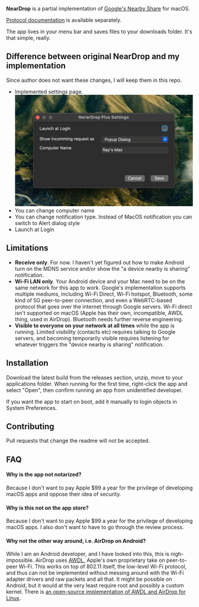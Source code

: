 **NearDrop** is a partial implementation of [Google's Nearby Share](https://blog.google/products/android/nearby-share/) for macOS.

[Protocol documentation](/PROTOCOL.md) is available separately.

The app lives in your menu bar and saves files to your downloads folder. It's that simple, really.

## Difference between original NearDrop and my implementation

Since author does not want these changes, I will keep them in this repo.

- Implemented settings page.
![Settings window](/images/settings.png)
- You can change computer name
- You can change notification type. Instead of MacOS notification you can switch to Alert dialog style
- Launch at Login

## Limitations

* **Receive only**. For now. I haven't yet figured out how to make Android turn on the MDNS service and/or show the "a device nearby is sharing" notification.
* **Wi-Fi LAN only**. Your Android device and your Mac need to be on the same network for this app to work. Google's implementation supports multiple mediums, including Wi-Fi Direct, Wi-Fi hotspot, Bluetooth, some kind of 5G peer-to-peer connection, and even a WebRTC-based protocol that goes over the internet through Google servers. Wi-Fi direct isn't supported on macOS (Apple has their own, incompatible, AWDL thing, used in AirDrop). Bluetooth needs further reverse engineering.
* **Visible to everyone on your network at all times** while the app is running. Limited visibility (contacts etc) requires talking to Google servers, and becoming temporarily visible requires listening for whatever triggers the "device nearby is sharing" notification.

## Installation

Download the latest build from the releases section, unzip, move to your applications folder. When running for the first time, right-click the app and select "Open", then confirm running an app from unidentified developer.

If you want the app to start on boot, add it manually to login objects in System Preferences.

## Contributing

Pull requests that change the readme will not be accepted.

## FAQ

#### Why is the app not notarized?

Because I don't want to pay Apple $99 a year for the privilege of developing macOS apps and oppose their idea of security.

#### Why is this not on the app store?

Because I don't want to pay Apple $99 a year for the privilege of developing macOS apps. I also don't want to have to go through the review process.

#### Why not the other way around, i.e. AirDrop on Android?

While I am an Android developer, and I have looked into this, this is nigh-impossible. AirDrop uses [AWDL](https://stackoverflow.com/questions/19587701/what-is-awdl-apple-wireless-direct-link-and-how-does-it-work), Apple's own proprietary take on peer-to-peer Wi-Fi. This works on top of 802.11 itself, the low-level Wi-Fi protocol, and thus can not be implemented without messing around with the Wi-Fi adapter drivers and raw packets and all that. It might be possible on Android, but it would at the very least require root and possibly a custom kernel. There is [an open-source implementation of AWDL and AirDrop for Linux](https://owlink.org/code/).
